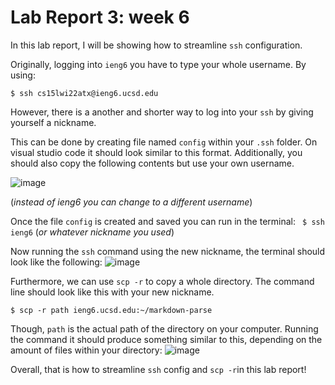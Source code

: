 # Lab Report 3: week 6

In this lab report, I will be showing how to streamline `ssh` configuration.

Originally, logging into `ieng6` you have to type your whole username. By using:

` $ ssh cs15lwi22atx@ieng6.ucsd.edu `

However, there is a another and shorter way to log into your `ssh` by giving yourself a nickname. 

This can be done by creating file named `config` within your `.ssh` folder. On visual studio code it should
look similar to this format. Additionally, you should also copy the following contents but use your own username. 

![image](https://user-images.githubusercontent.com/97707886/153661186-f2a2447b-0b27-41a0-b452-3df734eabbc9.png)

(*instead of ieng6 you can change to a different username*)

Once the file `config` is created and saved you can run in the terminal:
` $ ssh ieng6`  (*or whatever nickname you used*) 

Now running the `ssh` command using the new nickname, the terminal should look like the following:
![image](https://user-images.githubusercontent.com/97707886/153663452-e1061c83-6cc5-414f-8867-b0873b16abf6.png)

Furthermore, we can use `scp -r` to copy a whole directory. The command line should look like this with
your new nickname. 

`$ scp -r path ieng6.ucsd.edu:~/markdown-parse`

Though, `path` is the actual path of the directory on your computer. Running the command it should produce something similar
to this, depending on the amount of files within your directory:
![image](https://user-images.githubusercontent.com/97707886/153666014-6a129dd4-a35f-45c8-a899-0b9810dd72b6.png)

Overall, that is how to streamline `ssh` config and `scp -r`in this lab report!














